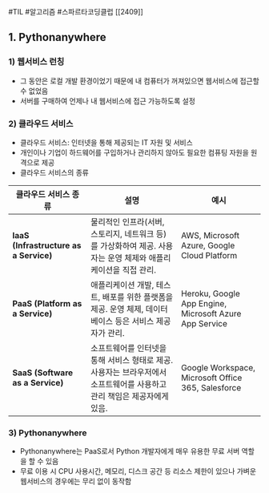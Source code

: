 #TIL #알고리즘 #스파르타코딩클럽 [[2409]]

## 1. Pythonanywhere

### 1) 웹서비스 런칭
- 그 동안은 로컬 개발 환경이었기 때문에 내 컴퓨터가 꺼져있으면 웹서비스에 접근할 수 없었음
- 서버를 구매하여 언제나 내 웹서비스에 접근 가능하도록 설정

### 2) 클라우드 서비스
- 클라우드 서비스: 인터넷을 통해 제공되는 IT 자원 및 서비스
- 개인이나 기업이 하드웨어를 구입하거나 관리하지 않아도 필요한 컴퓨팅 자원을 원격으로 제공
- 클라우드 서비스의 종류

| **클라우드 서비스 종류**                        | **설명**                                                              | **예시**                                                 |
| -------------------------------------- | ------------------------------------------------------------------- | ------------------------------------------------------ |
| **IaaS (Infrastructure as a Service)** | 물리적인 인프라(서버, 스토리지, 네트워크 등)를 가상화하여 제공. 사용자는 운영 체제와 애플리케이션을 직접 관리.    | AWS, Microsoft Azure, Google Cloud Platform            |
| **PaaS (Platform as a Service)**       | 애플리케이션 개발, 테스트, 배포를 위한 플랫폼을 제공. 운영 체제, 데이터베이스 등은 서비스 제공자가 관리.       | Heroku, Google App Engine, Microsoft Azure App Service |
| **SaaS (Software as a Service)**       | 소프트웨어를 인터넷을 통해 서비스 형태로 제공. 사용자는 브라우저에서 소프트웨어를 사용하고 관리 책임은 제공자에게 있음. | Google Workspace, Microsoft Office 365, Salesforce     |
### 3) Pythonanywhere
- Pythonanywhere는 PaaS로서 Python 개발자에게 매우 유용한 무료 서버 역할을 할 수 있음
- 무료 이용 시 CPU 사용시간, 메모리, 디스크 공간 등 리소스 제한이 있으나 가벼운 웹서비스의 경우에는 무리 없이 동작함